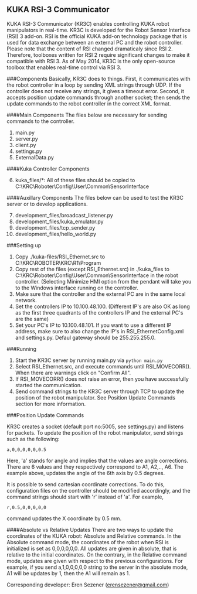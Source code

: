 ## KUKA RSI-3 Communicator

KUKA RSI-3 Communicator (KR3C) enables controlling KUKA robot manipulators in real-time. KR3C is developed for the Robot Sensor Interface (RSI) 3 add-on. RSI is the official KUKA add-on technology package that is used for data exchange between an external PC and the robot controller. Please note that the content of RSI changed dramaticaly since RSI 2. Therefore, toolboxes written for RSI 2 require significant changes to make it compatible with RSI 3. As of May 2014, KR3C is the only open-source toolbox that enables real-time control via RSI 3.

###Components
Basically, KR3C does to things. First, it communicates with the robot controller in a loop by sending XML strings through UDP. If the controller does not receive any strings, it gives a timeout error. Second, it accepts position update commands through another socket; then sends the update commands to the robot controller in the correct XML format.

####Main Components
The files below are necessary for sending commands to the controller.

1. main.py
2. server.py
3. client.py
4. settings.py
5. ExternalData.py

####Kuka Controller Components 

6. kuka_files/*: All of these files should be copied to  C:\KRC\Roboter\Config\User\Common\SensorInterface

####Auxillary Components
The files below can be used to test the KR3C server or to develop applications.

7. development\_files/broadcast_listener.py
8. development\_files/kuka_emulator.py
9. development\_files/tcp_sender.py
10. development\_files/hello_world.py

###Setting up

1. Copy ./kuka-files/RSI_Ethernet.src to C:\KRC\ROBOTER\KRC\R1\Program
2. Copy rest of the files (except RSI\_Ethernet.src) in ./kuka\_files to C:\KRC\Roboter\Config\User\Common\SensorInterface in the robot controller. (Selecting Minimize HMI option from the pendant will take you to the Windows interface running on the controller. 
3. Make sure that the controller and the external PC are in the same local network.
4. Set the controllers IP to 10.100.48.100. (Different IP's are also OK as long as the first three quadrants of the controllers IP and the external PC's are the same)
5. Set your PC's IP to 10.100.48.101. If you want to use a different IP address, make sure to also change the IP's in RSI\_EthernetConfig.xml and settings.py. Defaul gateway should be 255.255.255.0.

###Running
1. Start the KR3C server by running main.py via ```python main.py```
2. Select RSI_Ethernet.src, and execute commands until RSI\_MOVECORR(). When there are warnings click on "Confirm All".
3. If RSI\_MOVECORR() does not raise an error, then you have successfully started the communication.
4. Send command strings to the KR3C server through TCP to update the position of the robot manipulator. See Position Update Commands section for more information.

###Position Update Commands

KR3C creates a socket (default port no:5005, see settings.py) and listens for packets.
To update the position of the robot manipulator, send strings such as the following:
```
a,0,0,0,0,0,0.5
```
Here, 'a' stands for angle and implies that the values are angle corrections. There are 6 values and they respectively correspond to A1, A2,.., A6. The example above, updates the angle of the 6th axis by 0.5 degrees.

It is possible to send cartesian coordinate corrections. To do this, configuration files on the controller should be modified accordingly, and the command strings should start with 'r' instead of 'a'. For example, 
```
r,0.5,0,0,0,0,0
```
command updates the X coordinate by 0.5 mm.

####Absolute vs Relative Updates
There are two ways to update the coordinates of the KUKA robot: Absolute and Relative commands. In the Absolute command mode, the coordinates of the robot when RSI is initialized is set as 0,0,0,0,0,0. All updates are given in absolute, that is relative to the initial coordinates. On the contrary, in the Relative command mode, updates are given with respect to the previous configurations.
For example, if you send a,1,0,0,0,0,0 string to the server in the absolute mode, A1 will be updates by 1, then the A1 will remain as 1.




Corresponding developer: Eren Sezener (erensezener@gmail.com)
